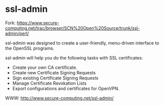ssl-admin
=========

Fork: https://www.secure-computing.net/trac/browser/SCN%20Open%20Source/trunk/ssl-admin/perl/

ssl-admin was designed to create a user-friendly, menu-driven interface
to the OpenSSL programs.

ssl-admin will help you do the following tasks with SSL certificates:
  * Create your own CA certificate.
  * Create new Certificate Signing Requests
  * Sign existing Certificate Signing Requests
  * Manage Certificate Revokation Lists
  * Export configurations and certificates for OpenVPN.

WWW: http://www.secure-computing.net/ssl-admin/
